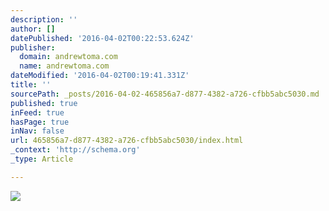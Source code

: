 ```yaml
---
description: ''
author: []
datePublished: '2016-04-02T00:22:53.624Z'
publisher:
  domain: andrewtoma.com
  name: andrewtoma.com
dateModified: '2016-04-02T00:19:41.331Z'
title: ''
sourcePath: _posts/2016-04-02-465856a7-d877-4382-a726-cfbb5abc5030.md
published: true
inFeed: true
hasPage: true
inNav: false
url: 465856a7-d877-4382-a726-cfbb5abc5030/index.html
_context: 'http://schema.org'
_type: Article

---
```

![](https://static.wixstatic.com/media/4ef0f5_ea9918b78ba441d2b66b4de36cbc07cf.png/v1/fill/w_588,h_441,al_c,usm_0.66_1.00_0.01/4ef0f5_ea9918b78ba441d2b66b4de36cbc07cf.png)